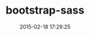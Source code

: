---
layout: post
title:  "bootstrap-sass"
repo:   "twbs/bootstrap-sass"
date:   2015-02-18 17:29:25
gemurl: https://github.com/twbs/bootstrap-sass
---